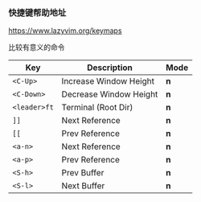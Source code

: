 ### 快捷键帮助地址
https://www.lazyvim.org/keymaps

比较有意义的命令

| Key          | Description            | Mode  |
| ------------ | ---------------------- | ----- |
| `<C-Up>`     | Increase Window Height | **n** |
| `<C-Down>`   | Decrease Window Height | **n** |
| `<leader>ft` | Terminal (Root Dir)    | **n** |
| `]]`         | Next Reference         | **n** |
| `[[`         | Prev Reference         | **n** |
| `<a-n>`      | Next Reference         | **n** |
| `<a-p>`      | Prev Reference         | **n** |
| `<S-h>`      | Prev Buffer            | **n** |
| `<S-l>`      | Next Buffer            | **n** |